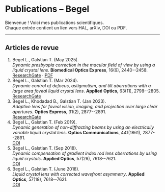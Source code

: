 # Publications – Begel

Bienvenue ! Voici mes publications scientifiques.  
Chaque entrée contient un lien vers HAL, arXiv, DOI ou PDF.

---

## Articles de revue

1. Begel L., Galstian T. (May 2025).  
   *Dynamic presbyopia correction in the macular field of view by using a liquid crystal lens*. **Biomedical Optics Express**, 16(6), 2440--2458.  
   [ResearchGate](https://www.researchgate.net/publication/391728476_Dynamic_presbyopia_correction_in_the_macular_field_of_view_by_using_a_liquid_crystal_lens) · [PDF](papers/Article_3_Dynamic_presbyopia_correction_in_the_macular_field.pdf)
2. Begel L., Galstian T. (Mar 2024).  
   *Dynamic control of defocus, astigmatism, and tilt aberrations with a large area foveal liquid crystal lens*. **Applied Optics**, 63(11), 2798--2805.    
   [ResearchGate](https://www.researchgate.net/publication/378884326_Dynamic_control_of_defocus_astigmatism_and_tilt_aberrations_with_a_large_area_foveal_liquid_crystal_lens)
3. Begel L., Khodadad B., Galstian T. (Jan 2023).  
   *Adaptive lens for foveal vision, imaging, and projection over large clear apertures*. **Optics Express**, 31(2), 2877--2891.    
   [ResearchGate](https://www.researchgate.net/publication/366810790_Adaptive_lens_for_foveal_vision_imaging_and_projection_over_large_clear_apertures)
4. Begel L., Galstian T. (Feb 2019).  
   *Dynamic generation of non-diffracting beams by using an electrically variable liquid crystal lens*. **Optics Communications**, 441(1861), 2877--2891.    
   [DOI](10.1016/j.optcom.2019.02.053)
5. Begel L., Galstian T. (Sep 2018).  
   *Dynamic compensation of gradient index rod lens aberrations by using liquid crystals*. **Applied Optics**, 57(26), 7618--7621.    
   [DOI](10.1364/AO.57.007618)
6. Begel L., Galstian T. (June 2018).  
   *Liquid crystal lens with corrected wavefront asymmetry*. **Applied Optics**, 57(18), 7618--7621.    
   [DOI](10.1364/AO.57.005072)
